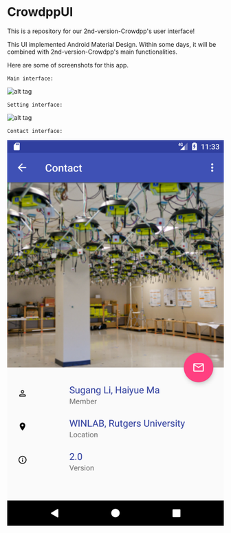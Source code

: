 # CrowdppUI
This is a repository for our 2nd-version-Crowdpp's user interface!

This UI implemented Android Material Design. Within some days, it will be combined with 2nd-version-Crowdpp's main functionalities.

Here are some of screenshots for this app.

``` 
Main interface:
````

![alt tag](app/src/main/res/drawable/screenshot_1492103033.png)

``` 
Setting interface:
````

![alt tag](app/src/main/res/drawable/screenshot_1492097607.png)

``` 
Contact interface:
````

![alt tag](app/src/main/res/drawable/screenshot_1492097602.png)
